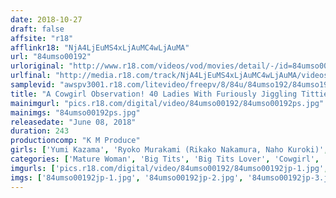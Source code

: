```yaml
---
date: 2018-10-27
draft: false
affsite: "r18"
afflinkr18: "NjA4LjEuMS4xLjAuMC4wLjAuMA"
url: "84umso00192"
urloriginal: "http://www.r18.com/videos/vod/movies/detail/-/id=84umso00192"
urlfinal: "http://media.r18.com/track/NjA4LjEuMS4xLjAuMC4wLjAuMA/videos/vod/movies/detail/-/id=84umso00192"
samplevid: "awspv3001.r18.com/litevideo/freepv/8/84u/84umso192/84umso192_dmb_w.mp4"
title: "A Cowgirl Observation! 40 Ladies With Furiously Jiggling Titties"
mainimgurl: "pics.r18.com/digital/video/84umso00192/84umso00192ps.jpg"
mainimgs: "84umso00192ps.jpg"
releasedate: "June 08, 2018"
duration: 243
productioncomp: "K M Produce"
girls: ['Yumi Kazama', 'Ryoko Murakami (Rikako Nakamura, Naho Kuroki)', 'Naho Hatzuki', 'Aya Manabe', 'Rin Aoki', 'Chisato Shoda', 'Rei Kitajima', 'Yukari Orihara', 'Hitomi Enjoji', 'Erika Kitagawa']
categories: ['Mature Woman', 'Big Tits', 'Big Tits Lover', 'Cowgirl', 'Compilation', 'Over 4 Hours', 'Hi-Def']
imgurls: ['pics.r18.com/digital/video/84umso00192/84umso00192jp-1.jpg', 'pics.r18.com/digital/video/84umso00192/84umso00192jp-2.jpg', 'pics.r18.com/digital/video/84umso00192/84umso00192jp-3.jpg', 'pics.r18.com/digital/video/84umso00192/84umso00192jp-4.jpg', 'pics.r18.com/digital/video/84umso00192/84umso00192jp-5.jpg', 'pics.r18.com/digital/video/84umso00192/84umso00192jp-6.jpg', 'pics.r18.com/digital/video/84umso00192/84umso00192jp-7.jpg', 'pics.r18.com/digital/video/84umso00192/84umso00192jp-8.jpg', 'pics.r18.com/digital/video/84umso00192/84umso00192jp-9.jpg', 'pics.r18.com/digital/video/84umso00192/84umso00192jp-10.jpg', 'pics.r18.com/digital/video/84umso00192/84umso00192jp-11.jpg', 'pics.r18.com/digital/video/84umso00192/84umso00192jp-12.jpg', 'pics.r18.com/digital/video/84umso00192/84umso00192jp-13.jpg', 'pics.r18.com/digital/video/84umso00192/84umso00192jp-14.jpg', 'pics.r18.com/digital/video/84umso00192/84umso00192jp-15.jpg', 'pics.r18.com/digital/video/84umso00192/84umso00192jp-16.jpg', 'pics.r18.com/digital/video/84umso00192/84umso00192jp-17.jpg', 'pics.r18.com/digital/video/84umso00192/84umso00192jp-18.jpg', 'pics.r18.com/digital/video/84umso00192/84umso00192jp-19.jpg', 'pics.r18.com/digital/video/84umso00192/84umso00192jp-20.jpg']
imgs: ['84umso00192jp-1.jpg', '84umso00192jp-2.jpg', '84umso00192jp-3.jpg', '84umso00192jp-4.jpg', '84umso00192jp-5.jpg', '84umso00192jp-6.jpg', '84umso00192jp-7.jpg', '84umso00192jp-8.jpg', '84umso00192jp-9.jpg', '84umso00192jp-10.jpg', '84umso00192jp-11.jpg', '84umso00192jp-12.jpg', '84umso00192jp-13.jpg', '84umso00192jp-14.jpg', '84umso00192jp-15.jpg', '84umso00192jp-16.jpg', '84umso00192jp-17.jpg', '84umso00192jp-18.jpg', '84umso00192jp-19.jpg', '84umso00192jp-20.jpg']
---
```

